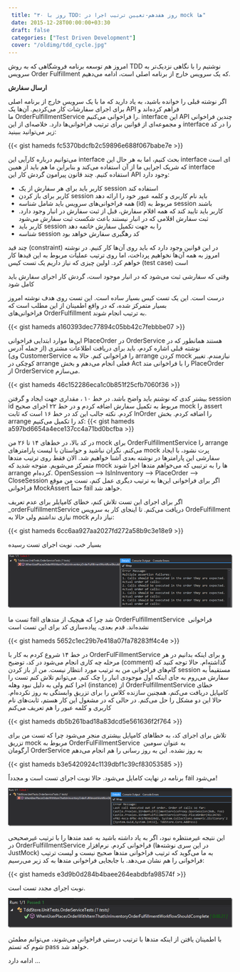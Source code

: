 ```yaml
---
 title: "۳۰ روز با TDD: روز هفدهم-تعیین ترتیب اجرا در mock ها" 
 date: 2015-12-28T00:00:00+03:30
 draft: false 
 categories: ["Test Driven Development"]
 cover: "/oldimg/tdd_cycle.jpg"
---
```



امروز هم توسعه برنامه فروشگاهی که به روش TDD نوشتیم را با نگاهی نزدیک‌تر به سرویس Order Fulfillment که یک سرویس خارج از برنامه اصلی است، ادامه می‌دهیم.



**ارسال سفارش**



اگر نوشته قبلی را خوانده باشید، به یاد دارید که ما با یک سرویس خارج از برنامه اصلی برای اجرای سفارشات کار می‌کردیم. آن‌ها یک API فراهم کرده‌اند و ما OrderFulfillmentService را فراخوانی می‌کنیم. interface این API چندین فراخوانی و مجموعه‌ای از قوانین برای ترتیب فراخوانی‌ها دارد. خلاصه‌ای از این interface را در کد زیر می‌توانید ببینید:



{{< gist hameds fc5370bdcfb2c59896e688f067babe7e >}}


می‌توانیم درباره کارآیی این interface بحث کنیم، اما به هر حال این interface ای است که شریک اجرایی ما از آن استفاده می‌کند و بنابراین ما هم باید از همین interface استفاده کنیم. چند قانون پیرامون گردش کار این API وجود دارد:






- کاربر باید برای هر سفارش از یک session استفاده کند
- کاربر برای باز کردن session باید نام کاربری و کلمه عبور خود را ارائه دهد
- همه فراخوانی‌های سرویس باید شامل شناسه (id) مربوط به session باشند
- کاربر باید تایید کند که همه اقلام سفارش، قبل از ثبت سفارش در انبار وجود دارد. ثبت سفارش اقلامی که در انبار نیستند باعث شکست ثبت سفارش می‌شود
- کاربر باید session را به جهت تکمیل سفارش خاتمه دهد
- شناسه session کد رهگیری سفارش خواهد بود


چند قید (constraint) در این قوانین وجود دارد که باید روی آن‌ها کار کنیم. در نوشته امروز به همه آن‌ها نخواهیم پرداخت، اما روی ترتیب عملیات مربوط به این قیدها کار خواهم کرد. اولین چیزی که نیاز داریم یک تست کیس (test case) است

وقتی که سفارشی ثبت می‌شود که در انبار موجود است، گردش کار اجرای سفارش باید کامل شود

درست است. این یک تست کیس بسیار ساده است. این تست روی هدف نوشته امروز بسیار متمرکز شده، که در واقع اطمینان از این مطلب است که فراخوانی‌های OrderFulfillment به ترتیب انجام شوند.

{{< gist hameds a160393dec77894c05bb42c7febbbe07 >}}

این‌ها موارد ابتدایی فراخوانی PlaceOrder در OrderService هستند همانطور که در نوشته قبلی اشاره کردم، باید برای دریافت اطلاعات مشتری (از جمله آدرس وی) CustomerService را فراخوانی کنم. حالا به arrange کردن mock نیازمندم. تغییر کوچکی در arrange فعلی انجام می‌دهم و بخش Act را با فراخوانی متد PlaceOrder از OrderService می‌سازم.

{{< gist hameds 46c152286eca1c0b851f25cfb7060f36 >}}

بیشتر کدی که نوشتم باید واضح باشد. در خط ۱۰ ، مقداری جهت ایجاد و گرفتن session id مربوط به تکمیل سفارش اضافه کردم و در خط ۲۲ اجرای صحیح mock را assert کردم. نکته جالب این کد در خط ۱۶ است که ثابت InOrder را اضافه کردم. بخش arrange کد را تکمیل می‌کنیم:
{{< gist hameds a597bd6654a4ece137cc4a71bd0bcfba >}}

در کد بالا، در خط‌های ۱۴ تا ۲۶ من mock برای OrderFulfillmentService را arrange می‌کنم. نگران نباشید و حواستان با لیست پارامترهای mock پرت نشود، با ایجاد سفارشی این پارامترها در نوشته بعدی آشنا خواهیم شد. الان فقط روی ترتیب متدها متمرکز می‌شویم. متوجه شدید که mock ها را به ترتیبی که می‌خواهم متدها اجرا شوند arrange کرده‌ام. OpenSession –> IsInInventory –> PlaceOrder –> CloseSession اگر برای فراخوانی این‌ها به ترتیب دیگری عمل کنم، تست من موقع فراخوانی MockAssert حتماً fail خواهد شد.

اگر برای اجرای این تست تلاش کنم، خطای کامپایلر برای عدم تعریف \_orderFulfillmentService دریافت می‌کنم. تا اینجای کار به سرویس OrdeFulfillment نیازی نداشتم ولی حالا به mock نیاز دارم:

{{< gist hameds 6cc6aa927aa2027fd272a58b9c3e18e9 >}}

بسیار خب. نوبت اجرای تست رسیده

![](/oldimg/image_thumb1c375162e4819-png.png)

تست ما fail شد چرا که هیچیک از متدهای OrderFulfillmentService  فراخوانی نشده‌اند. قدم بعدی، پیاده‌سازی کد برای این تست است

{{< gist hameds 5652c1ec29b7e418a07fa78283ff4c4e >}}

در خط ۱۴ شروع کردم به کار با OrderFulFillmentService و برای اینکه بدانیم در هر مرحله چه کاری انجام می‌شود در کد، توضیح (comment) گذاشته‌ام. حالا توجه کنید که گام‌های فراخوانی من به ترتیب مورد انتظار نیست. من از باز کردن session مستقیماً به سفارش می‌روم به جای اینکه اول موجودی انبار را چک کنم. می‌توانم تلاش کنم تست را اجرا کنم ولی به دلیل نبود وهله (instance) از OrderFulfillmentService خطای کامپایل دریافت می‌کنم، همچنین سازنده کلاس را برای تزریق وابستگی به روز نکرده‌ام. حالا این دو مشکل را حل می‌کنم. در حالی که در مشغول این کار هستم، ثابت‌های نام کاربری و کلمه عبور را هم تعریف می‌کنم

{{< gist hameds db5b261bad18a83dcd5e561636f2f764 >}}

تلاش برای اجرای کد، به خطاهای کامپایل بیشتری منجر می‌شود چرا که تست من برای تزریق mock مربوط به OrderFulFillmentService  به عنوان سومین آرگومان OrderService به روز نشده. این به روز رسانی را هم انجام می‌دهم

{{< gist hameds b3e5420924c1139dbf1c39cf83053585 >}}

برنامه در نهایت کامایل می‌شود. حالا نوبت اجرای تست است و مجدداً fail می‌شود!

![](/oldimg/image_thumb34c376676497f-png.png)

این نتیجه غیرمنتظره نبود، اگر به یاد داشته باشید به عمد متدها را با ترتیب غیرصحیحی در OrderFulfillmentService فراخوانی کردم. نرم‌افزار (در این سری نوشته‌ها JustMock) به ما می‌گوید که ترتیب فراخوانی متدها صحیح نیست و لیست ترتیب فراخوانی را هم نشان می‌دهد. با جابجایی فراخوانی متدها به کد زیر می‌رسیم:

{{< gist hameds e3d9b0d284b4baee264eabdbfa98574f >}}

نوبت اجرای مجدد تست است.

![](/oldimg/image_thumb5c55c855dada5-png.png)

با اطمینان یافتن از اینکه متدها با ترتیب درستی فراخوانی می‌شوند، می‌توانم مطمئن شوم که تستم pass خواهد شد.

ادامه دارد ...

